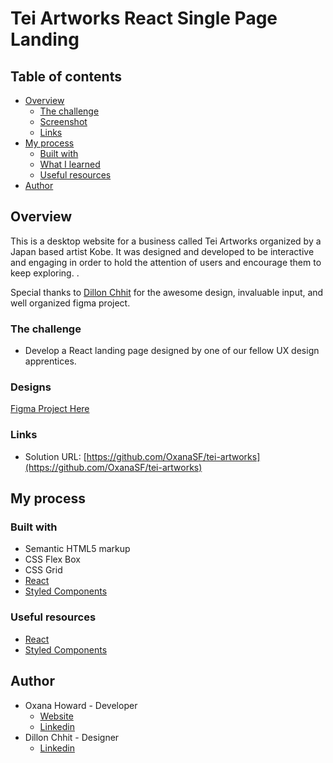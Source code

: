# Tei Artworks React Single Page Landing

## Table of contents

- [Overview](#overview)
  - [The challenge](#the-challenge)
  - [Screenshot](#screenshot)
  - [Links](#links)
- [My process](#my-process)
  - [Built with](#built-with)
  - [What I learned](#what-i-learned)
  - [Useful resources](#useful-resources)
- [Author](#author)

## Overview

This is a desktop website for a business called Tei Artworks organized by a Japan based artist Kobe. It was designed and developed to be interactive and engaging in order to hold the attention of users and encourage them to keep exploring. .

Special thanks to [Dillon Chhit](https://www.linkedin.com/in/dillon-chhit-8b0328222/) for the awesome design, invaluable input, and well organized figma project.

### The challenge

- Develop a React landing page designed by one of our fellow UX design apprentices.

### Designs

[Figma Project Here](https://www.figma.com/proto/sSHw35ZtGJ4dqzow2skAkk/Artist-Project?node-id=2%3A371&scaling=scale-down-width&page-id=0%3A1&starting-point-node-id=2%3A371)

### Links

- Solution URL: [https://github.com/OxanaSF/tei-artworks](https://github.com/OxanaSF/tei-artworks)

## My process

### Built with

- Semantic HTML5 markup
- CSS Flex Box
- CSS Grid
- [React](https://reactjs.org/)
- [Styled Components](https://styled-components.com/)



### Useful resources

- [React](https://reactjs.org/)
- [Styled Components](https://styled-components.com/)

## Author

- Oxana Howard - Developer
  - [Website](https://github.com/OxanaSF)
  - [Linkedin](https://www.linkedin.com/in/oxana-howard/)
- Dillon Chhit - Designer
  - [Linkedin](https://www.linkedin.com/in/dillon-chhit-8b0328222/)